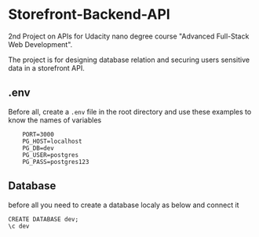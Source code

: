 # Storefront-Backend-API

2nd Project on APIs for Udacity nano degree course "Advanced Full-Stack Web Development".

The project is for designing database relation and securing users sensitive data in a storefront API.

## .env

Before all, create a `.env` file in the root directory and use these examples to know the names of variables

```
    PORT=3000
    PG_HOST=localhost
    PG_DB=dev
    PG_USER=postgres
    PG_PASS=postgres123
```

## Database

before all you need to create a database localy as below and connect it
```
CREATE DATABASE dev;
\c dev
```